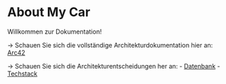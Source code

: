 # About My Car

Willkommen zur Dokumentation!

→ Schauen Sie sich die vollständige Architekturdokumentation hier an: [Arc42](arc42.md)

→ Schauen Sie sich die Architekturentscheidungen her an: 
    - [Datenbank](adrs/database-adr.md)
    - [Techstack](adrs/techstack-adr.md)